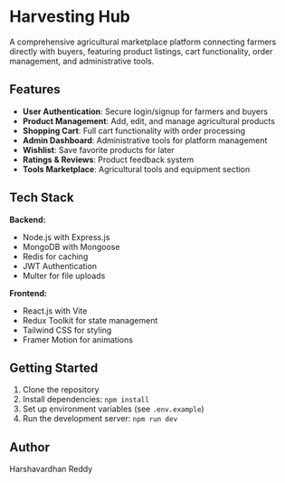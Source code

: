 # Harvesting Hub

A comprehensive agricultural marketplace platform connecting farmers directly with buyers, featuring product listings, cart functionality, order management, and administrative tools.

## Features

- **User Authentication**: Secure login/signup for farmers and buyers
- **Product Management**: Add, edit, and manage agricultural products
- **Shopping Cart**: Full cart functionality with order processing
- **Admin Dashboard**: Administrative tools for platform management
- **Wishlist**: Save favorite products for later
- **Ratings & Reviews**: Product feedback system
- **Tools Marketplace**: Agricultural tools and equipment section

## Tech Stack

**Backend:**
- Node.js with Express.js
- MongoDB with Mongoose
- Redis for caching
- JWT Authentication
- Multer for file uploads

**Frontend:**
- React.js with Vite
- Redux Toolkit for state management
- Tailwind CSS for styling
- Framer Motion for animations

## Getting Started

1. Clone the repository
2. Install dependencies: `npm install`
3. Set up environment variables (see `.env.example`)
4. Run the development server: `npm run dev`

## Author

Harshavardhan Reddy
